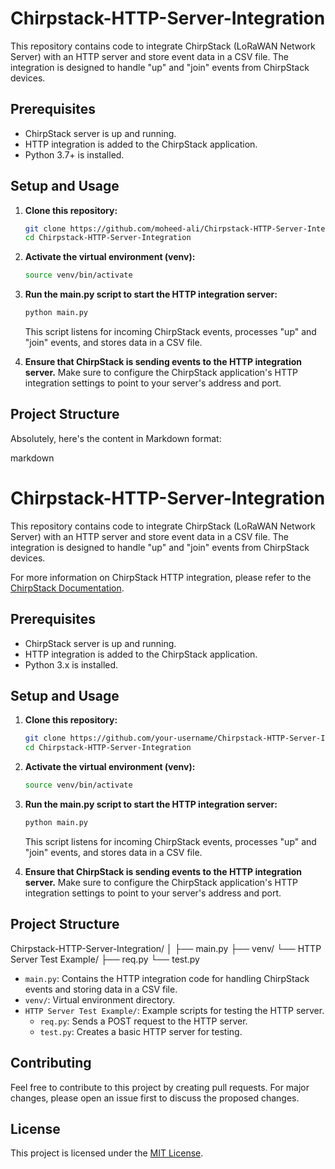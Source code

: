 # Chirpstack-HTTP-Server-Integration

This repository contains code to integrate ChirpStack (LoRaWAN Network Server) with an HTTP server and store event data in a CSV file. The integration is designed to handle "up" and "join" events from ChirpStack devices.

## Prerequisites

- ChirpStack server is up and running.
- HTTP integration is added to the ChirpStack application.
- Python 3.7+ is installed.

## Setup and Usage

1. **Clone this repository:**

    ```bash
    git clone https://github.com/moheed-ali/Chirpstack-HTTP-Server-Integration.git
    cd Chirpstack-HTTP-Server-Integration
    ```

2. **Activate the virtual environment (venv):**

    ```bash
    source venv/bin/activate
    ```

3. **Run the main.py script to start the HTTP integration server:**

    ```bash
    python main.py
    ```

    This script listens for incoming ChirpStack events, processes "up" and "join" events, and stores data in a CSV file.

4. **Ensure that ChirpStack is sending events to the HTTP integration server.** Make sure to configure the ChirpStack application's HTTP integration settings to point to your server's address and port.

## Project Structure

Absolutely, here's the content in Markdown format:

markdown

# Chirpstack-HTTP-Server-Integration

This repository contains code to integrate ChirpStack (LoRaWAN Network Server) with an HTTP server and store event data in a CSV file. The integration is designed to handle "up" and "join" events from ChirpStack devices.

For more information on ChirpStack HTTP integration, please refer to the [ChirpStack Documentation](https://www.chirpstack.io/docs/chirpstack/integrations/http.html#http).

## Prerequisites

- ChirpStack server is up and running.
- HTTP integration is added to the ChirpStack application.
- Python 3.x is installed.

## Setup and Usage

1. **Clone this repository:**

    ```bash
    git clone https://github.com/your-username/Chirpstack-HTTP-Server-Integration.git
    cd Chirpstack-HTTP-Server-Integration
    ```

2. **Activate the virtual environment (venv):**

    ```bash
    source venv/bin/activate
    ```

3. **Run the main.py script to start the HTTP integration server:**

    ```bash
    python main.py
    ```

    This script listens for incoming ChirpStack events, processes "up" and "join" events, and stores data in a CSV file.

4. **Ensure that ChirpStack is sending events to the HTTP integration server.** Make sure to configure the ChirpStack application's HTTP integration settings to point to your server's address and port.

## Project Structure

Chirpstack-HTTP-Server-Integration/
│
├── main.py
├── venv/
└── HTTP Server Test Example/
├── req.py
└── test.py


- `main.py`: Contains the HTTP integration code for handling ChirpStack events and storing data in a CSV file.
- `venv/`: Virtual environment directory.
- `HTTP Server Test Example/`: Example scripts for testing the HTTP server.
    - `req.py`: Sends a POST request to the HTTP server.
    - `test.py`: Creates a basic HTTP server for testing.

## Contributing

Feel free to contribute to this project by creating pull requests. For major changes, please open an issue first to discuss the proposed changes.

## License

This project is licensed under the [MIT License](LICENSE).
